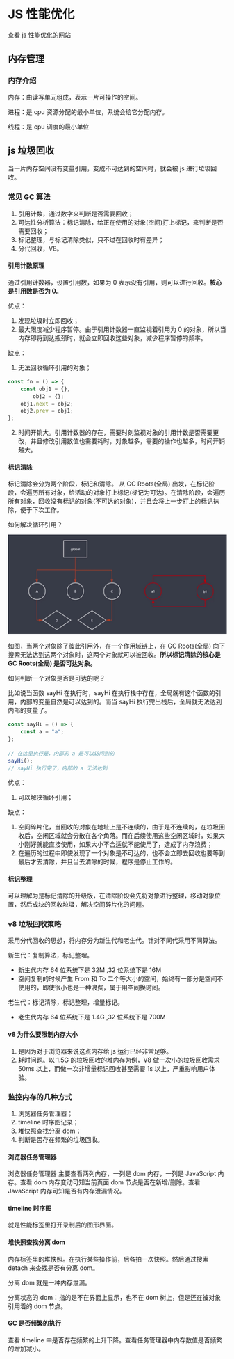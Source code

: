 # JS 性能优化

[查看 js 性能优化的网站](https://jsbench.me/)

## 内存管理

### 内存介绍

内存：由读写单元组成，表示一片可操作的空间。

进程：是 cpu 资源分配的最小单位，系统会给它分配内存。

线程：是 cpu 调度的最小单位

## js 垃圾回收

当一片内存空间没有变量引用，变成不可达到的空间时，就会被 js 进行垃圾回收。

### 常见 GC 算法

1. 引用计数，通过数字来判断是否需要回收；
2. 可达性分析算法：标记清除，给正在使用的对象(空间)打上标记，来判断是否需要回收；
3. 标记整理，与标记清除类似，只不过在回收时有差异；
4. 分代回收，V8。

#### 引用计数原理

通过引用计数器，设置引用数，如果为 0 表示没有引用，则可以进行回收。<b>核心是引用数是否为 0。</b>

优点：

1. 发现垃圾时立即回收；
2. 最大限度减少程序暂停。由于引用计数器一直监视着引用为 0 的对象，所以当内存即将到达瓶颈时，就会立即回收这些对象，减少程序暂停的频率。

缺点：

1. 无法回收循环引用的对象；

```js
const fn = () => {
    const obj1 = {},
        obj2 = {};
    obj1.next = obj2;
    obj2.prev = obj1;
};
```

2. 时间开销大。引用计数器的存在，需要时刻监视对象的引用计数是否需要更改，并且修改引用数值也需要耗时，对象越多，需要的操作也越多，时间开销越大。

#### 标记清除

标记清除会分为两个阶段，标记和清除。
从 GC Roots(全局) 出发，在标记阶段，会遍历所有对象，给活动的对象打上标记(标记为可达)。在清除阶段，会遍历所有对象，回收没有标记的对象(不可达的对象)，并且会将上一步打上的标记抹除，便于下次工作。

如何解决循环引用？

![image](/performance/bjqc.png)

如图，当两个对象除了彼此引用外，在一个作用域链上，在 GC Roots(全局) 向下搜索无法达到这两个对象时，这两个对象就可以被回收。<b>所以标记清除的核心是 GC Roots(全局) 是否可达对象。</b>

如何判断一个对象是否是可达的呢？

比如说当函数 sayHi 在执行时，sayHi 在执行栈中存在，全局就有这个函数的引用，内部的变量自然是可以达到的。而当 sayHi 执行完出栈后，全局就无法达到内部的变量了。

```js
const sayHi = () => {
    const a = "a";
};

// 在这里执行是，内部的 a 是可以访问到的
sayHi();
// sayHi 执行完了，内部的 a 无法达到
```

优点：

1. 可以解决循环引用；

缺点：

1. 空间碎片化，当回收的对象在地址上是不连续的，由于是不连续的，在垃圾回收后，空闲区域就会分散在各个角落。而在后续使用这些空闲区域时，如果大小刚好就能直接使用，如果大小不合适就不能使用了，造成了内存浪费；
2. 在遍历的过程中即使发现了一个对象是不可达的，也不会立即去回收也要等到最后才去清除，并且当去清除的时候，程序是停止工作的。

#### 标记整理

可以理解为是标记清除的升级版，在清除阶段会先将对象进行整理，移动对象位置，然后成块的回收垃圾，解决空间碎片化的问题。

### v8 垃圾回收策略

采用分代回收的思想，将内存分为新生代和老生代。针对不同代采用不同算法。

新生代：复制算法，标记整理。

-   新生代内存 64 位系统下是 32M ,32 位系统下是 16M
-   空间复制的时候产生 From 和 To 二个等大小的空间，始终有一部分是空间不使用的，即使很小也是一种浪费，属于用空间换时间。

老生代：标记清除，标记整理，增量标记。

-   老生代内存 64 位系统下是 1.4G ,32 位系统下是 700M

#### v8 为什么要限制内存大小

1. 是因为对于浏览器来说这点内存给 js 运行已经非常足够。
2. 耗时问题。以 1.5G 的垃圾回收的堆内存为例，V8 做一次小的垃圾回收需求 50ms 以上，而做一次非增量标记回收甚至需要 1s 以上，严重影响用户体验。

### 监控内存的几种方式

1. 浏览器任务管理器；
2. timeline 时序图记录；
3. 堆快照查找分离 dom；
4. 判断是否存在频繁的垃圾回收。

#### 浏览器任务管理器

浏览器任务管理器 主要查看两列内存，一列是 dom 内存，一列是 JavaScript 内存。查看 dom 内存变动可知当前页面 dom 节点是否在新增/删除。查看 JavaScript 内存可知是否有内存泄漏情况。

#### timeline 时序图

就是性能标签里打开录制后的图形界面。

#### 堆快照查找分离 dom

内存标签里的堆快照。在执行某些操作前，后各拍一次快照。然后通过搜索 detach 来查找是否有分离 dom。

分离 dom 就是一种内存泄漏。

分离状态的 dom：指的是不在界面上显示，也不在 dom 树上，但是还在被对象引用着的 dom 节点。

#### GC 是否频繁的执行

查看 timeline 中是否存在频繁的上升下降。查看任务管理器中内存数值是否频繁的增加减小。
